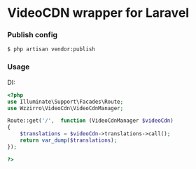 # VideoCDN wrapper for Laravel

### Publish config

```
$ php artisan vendor:publish
```

### Usage

DI:

```PHP
<?php
use Illuminate\Support\Facades\Route;
use Wzzirro\VideoCdn\VideoCdnManager;

Route::get('/',  function (VideoCdnManager $videoCdn) 
{ 
    $translations = $videoCdn->translations->call();
    return var_dump($translations);
});

?>
```

